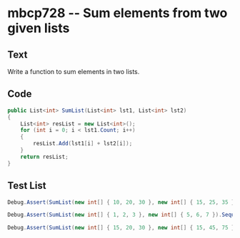 # mbcp728 -- Sum elements from two given lists

## Text

Write a function to sum elements in two lists.

## Code

```csharp
public List<int> SumList(List<int> lst1, List<int> lst2)
{
    List<int> resList = new List<int>();
    for (int i = 0; i < lst1.Count; i++)
    {
        resList.Add(lst1[i] + lst2[i]);
    }
    return resList;
}
```

## Test List

```csharp
Debug.Assert(SumList(new int[] { 10, 20, 30 }, new int[] { 15, 25, 35 }).SequenceEqual(new int[] { 25, 45, 65 }));
```

```csharp
Debug.Assert(SumList(new int[] { 1, 2, 3 }, new int[] { 5, 6, 7 }).SequenceEqual(new int[] { 6, 8, 10 }));
```

```csharp
Debug.Assert(SumList(new int[] { 15, 20, 30 }, new int[] { 15, 45, 75 }).SequenceEqual(new int[] { 30, 65, 105 }));
```
